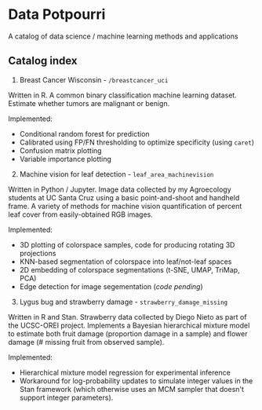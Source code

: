 # Data Potpourri

A catalog of data science / machine learning methods and applications


## Catalog index

1. Breast Cancer Wisconsin - `/breastcancer_uci`

Written in R. A common binary classification machine learning dataset. Estimate whether tumors are malignant or benign. 

Implemented:
- Conditional random forest for prediction
- Calibrated using FP/FN thresholding to optimize specificity (using `caret`)
- Confusion matrix plotting
- Variable importance plotting


2. Machine vision for leaf detection - `leaf_area_machinevision`

Written in Python / Jupyter. Image data collected by my Agroecology students at UC Santa Cruz using a basic point-and-shoot and handheld frame. A variety of methods for machine vision quantification of percent leaf cover from easily-obtained RGB images. 

Implemented:
- 3D plotting of colorspace samples, code for producing rotating 3D projections
- KNN-based segmentation of colorspace into leaf/not-leaf spaces
- 2D embedding of colorspace segmentations (t-SNE, UMAP, TriMap, PCA)
- Edge detection for image segementation (*code pending*)


3. Lygus bug and strawberry damage - `strawberry_damage_missing`

Written in R and Stan. Strawberry data collected by Diego Nieto as part of the UCSC-OREI project. Implements a Bayesian hierarchical mixture model to estimate both fruit damage (proportion damage in a sample) and flower damage (# missing fruit from observed sample). 

Implemented: 
- Hierarchical mixture model regression for experimental inference
- Workaround for log-probability updates to simulate integer values in the Stan framework (which otherwise uses an MCM sampler that doesn't support integer parameters). 


